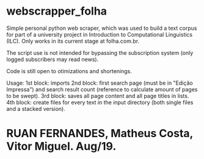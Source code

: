 # webscrapper_folha
Simple personal python web scraper, which was used to build a text corpus for part of a university project in Introduction to Computational Linguistics (ILC). 
Only works in its current stage at folha.com.br.

The script use is not intended for bypassing the subscription system (only logged subscribers may read news).

Code is still open to otimizations and shortenings.

Usage:
1st block: imports
2nd block: first search page (must be in "Edição Impressa") and search result count (reference to calculate amount of pages to be swept).
3rd block: saves all page content and all page titles in lists.
4th block: create files for every text in the input directory (both single files and a stacked version).

# RUAN FERNANDES, Matheus Costa, Vitor Miguel. Aug/19.
